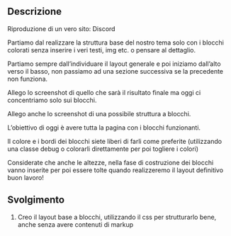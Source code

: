 ## Descrizione

Riproduzione di un vero sito: Discord

Partiamo dal realizzare la struttura base del nostro tema solo con i blocchi colorati senza inserire i veri testi, img etc. o pensare al dettaglio.

Partiamo sempre dall’individuare il layout generale e poi iniziamo dall’alto verso il basso, non passiamo ad una sezione successiva se la precedente non funziona.

Allego lo screenshot di quello che sarà il risultato finale ma oggi ci concentriamo solo sui blocchi.

Allego anche lo screenshot di una possibile struttura a blocchi.

L’obiettivo di oggi è avere tutta la pagina con i blocchi funzionanti.

Il colore e i bordi dei blocchi siete liberi di farli come preferite (utilizzando una classe debug o colorarli direttamente per poi togliere i colori)

Considerate che anche le altezze, nella fase di costruzione dei blocchi vanno inserite per poi essere tolte quando realizzeremo il layout definitivo
buon lavoro!

## Svolgimento
1. Creo il layout base a blocchi, utilizzando il css per strutturarlo bene, anche senza avere contenuti di markup